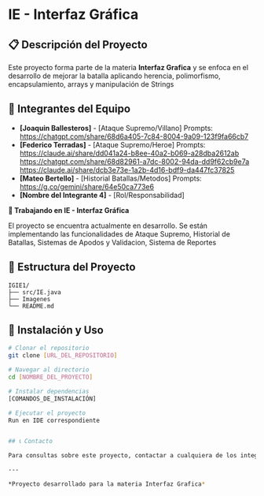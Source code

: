 # IE - Interfaz Gráfica

## 📋 Descripción del Proyecto

Este proyecto forma parte de la materia **Interfaz Grafica** y se enfoca en el desarrollo de mejorar la batalla aplicando herencia, polimorfismo, encapsulamiento, arrays y manipulación de Strings

## 👥 Integrantes del Equipo

- **[Joaquin Ballesteros]** - [Ataque Supremo/Villano] Prompts: https://chatgpt.com/share/68d6a405-7c84-8004-9a09-123f9fa66cb7
- **[Federico Terradas]** - [Ataque Supremo/Heroe]  Prompts: https://claude.ai/share/dd041a24-b8ee-40a2-b069-a28dba2612ab https://chatgpt.com/share/68d82961-a7dc-8002-94da-dd9f62cb9e7a https://claude.ai/share/dcb3e73e-1a2b-4d16-bdf9-da447fc37825
- **[Mateo Bertello]** - [Historial Batallas/Metodos]  Prompts: https://g.co/gemini/share/64e50ca773e6
- **[Nombre del Integrante 4]** - [Rol/Responsabilidad]



**🔨 Trabajando en IE - Interfaz Gráfica**

El proyecto se encuentra actualmente en desarrollo. Se están implementando las funcionalidades de Ataque Supremo, Historial de Batallas, Sistemas de Apodos y Validacion, Sistema de Reportes


## 📁 Estructura del Proyecto

```
IGIE1/
├── src/IE.java
├── Imagenes
└── README.md
```

## 🚀 Instalación y Uso

```bash
# Clonar el repositorio
git clone [URL_DEL_REPOSITORIO]

# Navegar al directorio
cd [NOMBRE_DEL_PROYECTO]

# Instalar dependencias
[COMANDOS_DE_INSTALACIÓN]

# Ejecutar el proyecto
Run en IDE correspondiente


## 📞 Contacto

Para consultas sobre este proyecto, contactar a cualquiera de los integrantes del equipo.

---

*Proyecto desarrollado para la materia Interfaz Grafica*
